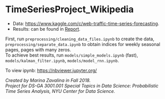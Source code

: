 # TimeSeriesProject_Wikipedia

- Data: https://www.kaggle.com/c/web-traffic-time-series-forecasting. 
- Results: can be found in [Report](report_ZavalinaM.pdf).

First, run `preprocessing/cleaning_data_files.ipynb` to create the data, `preprocessing/separate_data.ipynb` to obtain indices for weekly seasonal pages, pages with many zeros.   
To achieve best results, run `models/simple_models.ipynb` (fast), `models/kalman_filter.ipynb`, `models/model_rnn.ipynb`.

To view ipynb: https://nbviewer.jupyter.org/

*Created by Marina Zavalina in Fall 2018.   
Project for DS-GA 3001.001 Special Topics in Data Science: Probabilistic Time Series
Analysis, NYU Center for Data Science.*
